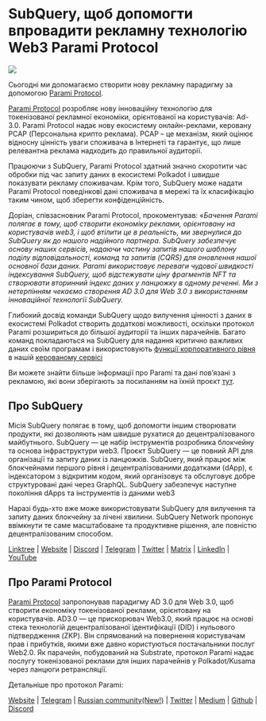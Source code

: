# SubQuery, щоб допомогти впровадити рекламну технологію Web3 Parami Protocol

![](https://miro.medium.com/max/1400/0*KecAkD8Wy23HEm3b)

Сьогодні ми допомагаємо створити нову рекламну парадигму за допомогою [Parami Protocol](https://parami.io/).

[Parami Protocol](https://parami.io/) розробляє нову інноваційну технологію для токенізованої рекламної економіки, орієнтованої на користувачів: Ad-3.0. Parami Protocol надає нову екосистему онлайн-реклами, керовану PCAP (Персональна крипто реклама). PCAP – це механізм, який оцінює відносну цінність уваги споживача в Інтернеті та гарантує, що лише релевантна реклама надходить до правильної аудиторії.

Працюючи з SubQuery, Parami Protocol здатний значно скоротити час обробки під час запиту даних в екосистемі Polkadot і швидше показувати рекламу споживачам. Крім того, SubQuery може надати Parami Protocol поведінкові дані споживача в мережі та їх класифікацію таким чином, щоб зберегти конфіденційність.

Доріан, співзасновник Parami Protocol, прокоментував: «_Бачення Parami полягає в тому, щоб створити економіку реклами, орієнтовану на користувачів web3, і щоб втілити це в реальність, ми звернулися до SubQuery як до нашого надійного партнера. SubQuery забезпечує основу наших сервісів, надаючи частину запитів нашого шаблону поділу відповідальності, команд та запитів (CQRS) для оновлення нашої основної бази даних. Parami використовує переваги чудової швидкості індексування SubQuery, щоб відстежувати ціну фрагментів NFT та створювати вторинний індекс даних у ланцюжку в одному реченні. Ми з нетерпінням чекаємо створення AD 3.0 для Web 3.0 з використанням інноваційної технології SubQuery._

Глибокий досвід команди SubQuery щодо вилучення цінності з даних в екосистемі Polkadot створить додаткові можливості, оскільки протокол Parami розшириться до більшої аудиторії та інших парачейнів. Багато команд покладаються на SubQuery для надання критично важливих даних своїм програмам і використовують [функції корпоративного рівня](https://blog.subquery.network/blogs/20211228-enterprise-hosted.html) в нашій [керованому сервісі](https://project.subquery.network/)

Ви можете знайти більше інформації про Parami та дані пов’язані з рекламою, які вони зберігають за посиланням на їхній проєкт [тут](https://github.com/parami-protocol/parami-scanner).

## Про SubQuery

Місія SubQuery полягає в тому, щоб допомогти іншим створювати продукти, які дозволяють нам швидше рухатися до децентралізованого майбутнього. SubQuery — це набір інструментів розробника блокчейну та основа інфраструктури web3. Проєкт SubQuery — це повний API для організації та запиту даних із ланцюжків. SubQuery, який працює між блокчейнами першого рівня  і децентралізованими додатками (dApp), є індексатором з відкритим кодом, який організовує та обслуговує добре структуровані дані через GraphQL. SubQuery забезпечує наступне покоління dApps та інструментів із даними web3

Наразі будь-хто вже може використовувати SubQuery для вилучення та запиту даних блокчейну за лічені хвилини. SubQuery Network пропонує ввімкнути те саме масштабоване та продуктивне рішення, але повністю децентралізованим способом.

[Linktree](https://linktr.ee/subquerynetwork) | [Website](https://subquery.network/) | [Discord](https://discord.com/invite/78zg8aBSMG) | [Telegram](https://t.me/subquerynetwork) | [Twitter](https://twitter.com/subquerynetwork) | [Matrix](https://matrix.to/#/#subquery:matrix.org) | [LinkedIn](https://www.linkedin.com/company/subquery) | [YouTube](https://www.youtube.com/channel/UCi1a6NUUjegcLHDFLr7CqLw)

## Про Parami Protocol

[Parami Protocol](https://parami.io/) запропонував парадигму AD 3.0 для Web 3.0, щоб створити економіку токенізованої реклами, орієнтовану на користувачів. AD3.0 — це прискорювач Web3.0, який працює на основі стека технологій децентралізованої ідентифікації (DID) і нульового підтвердження (ZKP). Він спрямований на повернення користувачам прав і прибутків, якими вже давно користуються постачальники послуг Web2.0. Як парачейн, побудований на Substrate, протокол Parami надає послугу токенізованої реклами для інших парачейнів у Polkadot/Kusama через ланцюги ретрансляції.

Детальніше про протокол Parami:

[Website](https://parami.io/) | [Telegram]() | [Russian community(New!)](https://t.me/ParamiProtocolRU) | [Twitter](https://twitter.com/paramiprotocol) | [Medium](https://paramiprotocol.medium.com/) | [Github](https://github.com/parami-protocol) | [Discord](https://discord.gg/bxFuekgvYJ)
